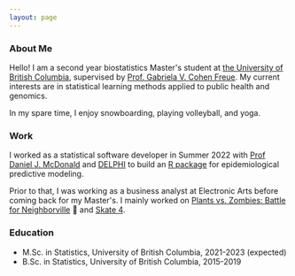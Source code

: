 ```yaml
---
layout: page
---
```


### About Me
Hello! I am a second year biostatistics Master's student at [the University of
British Columbia](https://www.stat.ubc.ca/), supervised by [Prof. 
Gabriela V. Cohen Freue](https://www.stat.ubc.ca/users/gabriela-v-cohen-freue). 
My current interests are in statistical learning methods applied to public health
and genomics. 

In my spare time, I enjoy snowboarding, playing volleyball, and yoga. 
### Work
I worked as a statistical software developer in Summer 2022 with 
[Prof Daniel J. McDonald](https://www.stat.ubc.ca/users/daniel-j-mcdonald) and 
[DELPHI](https://delphi.cmu.edu/) to build an 
[R package](https://cmu-delphi.github.io/epipredict/index.html) for epidemiological 
predictive modeling. 

Prior to that, I was working as a business analyst at Electronic Arts before coming back
for my Master's. I mainly worked on
[Plants vs. Zombies: Battle for Neighborville](https://www.mobygames.com/game/plants-vs-zombies-battle-for-neighborville) :sunflower:
and [Skate 4](https://twitter.com/skateea).

### Education
* M.Sc. in Statistics, University of British Columbia, 2021-2023 (expected)
* B.Sc. in Statistics, University of British Columbia, 2015-2019